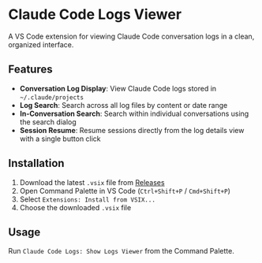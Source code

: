 # Claude Code Logs Viewer

A VS Code extension for viewing Claude Code conversation logs in a clean, organized interface.

## Features

- **Conversation Log Display**: View Claude Code logs stored in `~/.claude/projects`
- **Log Search**: Search across all log files by content or date range
- **In-Conversation Search**: Search within individual conversations using the search dialog
- **Session Resume**: Resume sessions directly from the log details view with a single button click

## Installation

1. Download the latest `.vsix` file from [Releases](https://github.com/7tsuno/cclogs-vscode/releases)
2. Open Command Palette in VS Code (`Ctrl+Shift+P` / `Cmd+Shift+P`)
3. Select `Extensions: Install from VSIX...`
4. Choose the downloaded `.vsix` file

## Usage

Run `Claude Code Logs: Show Logs Viewer` from the Command Palette.
